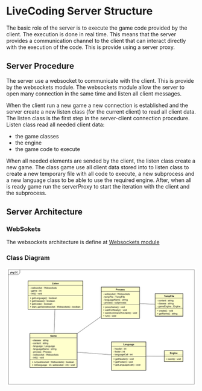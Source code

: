 # LiveCoding Server Structure

The basic role of the server is to execute the game code provided by the client. The execution is done in real time. This means that the server provides a communication channel to the client that can interact directly with the execution of the code. This is provide using a server proxy.

## Server Procedure
The server use a websocket to communicate with the client. This is provide by the websockets module. The websockets module allow the server to open many connection in the same time and listen all client messages.

When the client run a new game a new connection is established and the server create a new listen class (for the current client) to read all client data. The listen class is the first step in the server-client connection procedure. Listen class read all needed client data:

- the game classes
- the engine
- the game code to execute

When all needed elements are sended by the client, the listen class create a new game. The class game use all client data stored into to listen class to create a new temporary file with all code to execute, a new subprocess and a new language class to be able to use the required engine. After, when all is ready game run the serverProxy to start the iteration with the client and the subprocess.
 
## Server Architecture

### WebSokets
The websockets architecture is define at [Websockets module](https://websockets.readthedocs.io/en/stable/intro.html)

### Class Diagram

![Alt text](./../diagrams/live_coding_DC.svg)

